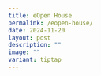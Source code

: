 ```yaml
---
title: eOpen House
permalink: /eopen-house/
date: 2024-11-20
layout: post
description: ""
image: ""
variant: tiptap
---
```

